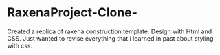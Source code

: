 # RaxenaProject-Clone-

Created a replica of raxena construction template. 
Design with Html and CSS.
Just wanted to revise everything that i learned in past about styling with css.
